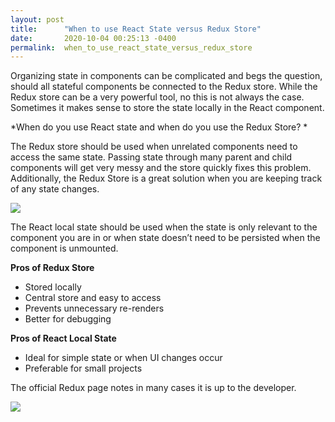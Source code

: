 ```yaml
---
layout: post
title:      "When to use React State versus Redux Store"
date:       2020-10-04 00:25:13 -0400
permalink:  when_to_use_react_state_versus_redux_store
---
```



Organizing state in components can be complicated and begs the question, should all stateful components be connected to the Redux store. While the Redux store can be a very powerful tool, no this is not always the case. Sometimes it makes sense to store the state locally in the React component.  

*When do you use React state and when do you use the Redux Store? *

The Redux store should be used when unrelated components need to access the same state. Passing state through many parent and child components will get very messy and the store quickly fixes this problem.  Additionally, the Redux Store is a great solution when you are keeping track of any state changes. 

![](https://i.imgur.com/1C1vjMd.png)

The React local state should be used when the state is only relevant to the component you are in or when state doesn’t need to be persisted when the component is unmounted. 

**Pros of Redux Store**
* Stored locally 
* Central store and easy to access
* Prevents unnecessary re-renders
* Better for debugging


**Pros of React Local State**
* Ideal for simple state or when UI changes occur
* Preferable for small projects

The official Redux page notes in many cases it is up to the developer. 


![](https://imgur.com/ge7ZNby.png)


